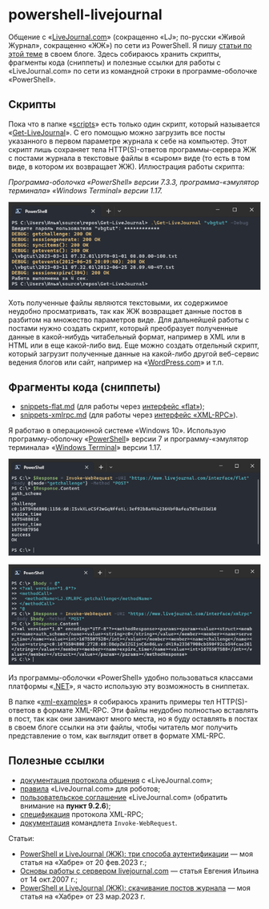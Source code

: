 # powershell-livejournal
Общение с «[LiveJournal.com](https://www.livejournal.com/about/)» (сокращенно «LJ»; по-русски «Живой Журнал», сокращенно «ЖЖ») по сети из PowerShell. Я пишу [статьи по этой теме](https://ilyachalov.livejournal.com/316277.html) в своем блоге. Здесь собираюсь хранить скрипты, фрагменты кода (сниппеты) и полезные ссылки для работы с «LiveJournal.com» по сети из командной строки в программе-оболочке «PowerShell».

## Скрипты

Пока что в папке «[scripts](scripts/)» есть только один скрипт, который называется «[Get-LiveJournal](scripts/get-livejournal.ps1)». С его помощью можно загрузить все посты указанного в первом параметре журнала к себе на компьютер. Этот скрипт лишь сохраняет тела HTTP(S)-ответов программы-сервера ЖЖ с постами журнала в текстовые файлы в «сыром» виде (то есть в том виде, в котором их возвращает ЖЖ). Иллюстрация работы скрипта:

_Программа-оболочка «PowerShell» версии 7.3.3, программа-«эмулятор терминала» «Windows Terminal» версии 1.17._

![](scripts/get-lj.png)

Хоть полученные файлы являются текстовыми, их содержимое неудобно просматривать, так как ЖЖ возвращает данные постов в разбитом на множество параметров виде. Для дальнейшей работы с постами нужно создать скрипт, который преобразует полученные данные в какой-нибудь читабельный формат, например в XML или в HTML или в еще какой-либо вид. Еще можно создать отдельный скрипт, который загрузит полученные данные на какой-либо другой веб-сервис ведения блогов или сайт, например на «[WordPress.com](https://wordpress.com)» и т.п.

## Фрагменты кода (сниппеты)

- [snippets-flat.md](snippets-flat.md) (для работы через [интерфейс «flat»](https://stat.livejournal.com/doc/server/ljp.csp.flat.protocol.html));
- [snippets-xmlrpc.md](snippets-xmlrpc.md) (для работы через [интерфейс «XML-RPC»](https://stat.livejournal.com/doc/server/ljp.csp.xml-rpc.protocol.html)).

Я работаю в операционной системе «Windows 10». Использую программу-оболочку «[PowerShell](https://github.com/PowerShell/PowerShell)» версии 7 и программу-«эмулятор терминала» «[Windows Terminal](https://github.com/Microsoft/Terminal)» версии 1.17.

![](pwsh-lj-http-request-example-flat.png)

![](pwsh-lj-http-request-example-xmlrpc.png)

Из программы-оболочки «PowerShell» удобно пользоваться классами платформы «[.NET](https://learn.microsoft.com/en-us/dotnet/)», я часто использую эту возможность в сниппетах.

В папке «[xml-examples](xml-examples/)» я собираюсь хранить примеры тел HTTP(S)-ответов в формате XML-RPC. Эти файлы неудобно полностью вставлять в пост, так как они занимают много места, но я буду оставлять в постах в своем блоге ссылки на эти файлы, чтобы читатель мог получить представление о том, как выглядит ответ в формате XML-RPC.

## Полезные ссылки

- [документация протокола общения](https://stat.livejournal.com/doc/server/ljp.csp.protocol.html) с «LiveJournal.com»;
- [правила](https://www.livejournal.com/bots/) «LiveJournal.com» для роботов;
- [пользовательское соглашение](https://www.livejournal.com/legal/tos-ru.bml) «LiveJournal.com» (обратить внимание на **пункт 9.2.6**);
- [спецификация](http://xmlrpc.com/spec.md) протокола XML-RPC;
- [документация](https://learn.microsoft.com/en-us/powershell/module/microsoft.powershell.utility/invoke-webrequest) командлета `Invoke-WebRequest`.

Статьи:

- [PowerShell и LiveJournal (ЖЖ): три способа аутентификации](https://habr.com/ru/post/717914/)&nbsp;— моя статья на «Хабре» от 20 фев.2023&nbsp;г.;
- [Основы работы с сервером livejournal.com](https://jenyay.net/Programming/LJServer)&nbsp;— статья Евгения Ильина от 14 окт.2007&nbsp;г.;
- [PowerShell и LiveJournal (ЖЖ): скачивание постов журнала](https://habr.com/ru/post/724412/)&nbsp;— моя статья на «Хабре» от 23 мар.2023&nbsp;г.
